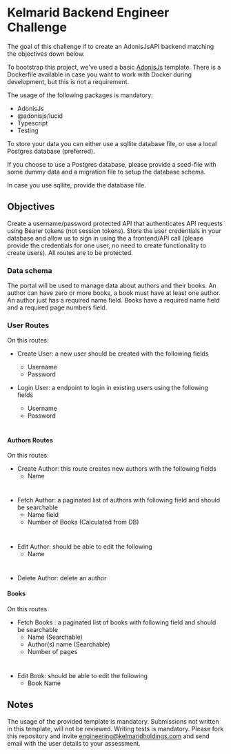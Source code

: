
#  Kelmarid Backend Engineer Challenge

  

The goal of this challenge if to create an AdonisJsAPI backend matching the objectives down below.

  

To bootstrap this project, we've used a basic [AdonisJs](https://docs.adonisjs.com/guides/introduction) template. There is a Dockerfile available in case you want to work with Docker during development, but this is not a requirement.

  

The usage of the following packages is mandatory:

- AdonisJs 
- @adonisjs/lucid
- Typescript
- Testing

To store your data you can either use a sqllite database file, or use a local Postgres database (preferred).

  

If you choose to use a Postgres database, please provide a seed-file with some dummy data and a migration file to setup the database schema.

  

In case you use sqllite, provide the database file.

  

## Objectives

  

Create a username/password protected API that authenticates API requests using Bearer tokens (not session tokens). Store the user credentials in your database and allow us to sign in using the a frontend/API call (please provide the credentials for one user, no need to create functionality to create users). All routes are to be protected.

  

### Data schema

  

The portal will be used to manage data about authors and their books. An author can have zero or more books, a book must have at least one author. An author just has a required name field. Books have a required name field and a required page numbers field.

### User Routes
 On this routes:
  - Create User: a new user should be created with the following fields
     - Username
     - Password

  - Login User: a endpoint to login in existing users using the following fields
    - Username
    - Password

# 
#### Authors Routes

On this routes:
 - Create Author: this route creates new authors with the following fields
   - Name  

# 
 - Fetch Author:  a paginated list of authors with following field and should be searchable
    - Name field
    - Number of Books (Calculated from DB)
#
 - Edit Author: should be able to edit the following
    - Name
#
  - Delete Author: delete an author 

  

#### Books

On this routes

- Fetch Books :  a paginated list of books with following field and should be searchable
    - Name (Searchable)
    -  Author(s) name (Searchable)
	-  Number of pages

#

 - Edit Book: should be able to edit the following
	- Book Name

  

## Notes

The usage of the provided template is mandatory. Submissions not written in this template, will not be reviewed. Writing tests is mandatory. Please fork this repository and invite engineering@kelmaridholdings.com and send email with the user details to your assessment. 